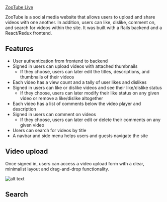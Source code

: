 [ZooTube Live](https://zootube.herokuapp.com/#/)

ZooTube is a social media website that allows users to upload and share videos with one another. In addition, users can like, dislike, comment on, and search for videos within the site. It was built with a Rails backend and a React/Redux frontend.

## Features
* User authentication from frontend to backend
* Signed in users can upload videos with attached thumbnails
  * If they choose, users can later edit the titles, descriptions, and thumbnails of their videos
* Each video has a view count and a tally of user likes and dislikes
* Signed in users can like or dislike videos and see their like/dislike status
  * If they choose, users can later modify their like status on any given video or remove a like/dislike altogether
* Each video has a list of comments below the video player and description
* Signed in users can comment on videos
  * If they choose, users can later edit or delete their comments on any given video
* Users can search for videos by title
* A navbar and side menu helps users and guests navigate the site

## Video upload
Once signed in, users can access a video upload form with a clear, minimalist layout and drag-and-drop functionality.

![alt text](https://github.com/AdamKlimmek/ZooTube/blob/master/app/assets/images/video_upload.png "Video Upload Form")

## Search
